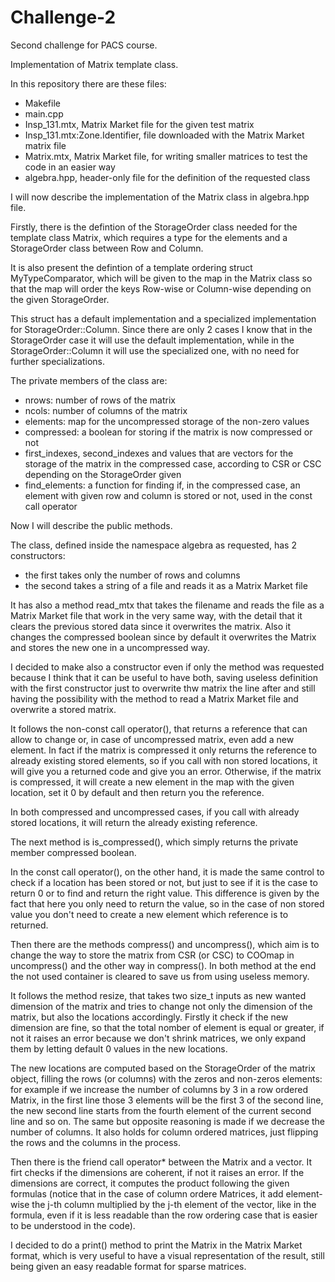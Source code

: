 # Challenge-2
Second challenge for PACS course.

Implementation of Matrix template class.

In this repository there are these files:
- Makefile
- main.cpp
- Insp_131.mtx, Matrix Market file for the given test matrix
- Insp_131.mtx:Zone.Identifier, file downloaded with the Matrix Market matrix file
- Matrix.mtx, Matrix Market file, for writing smaller matrices to test the code in an easier way
- algebra.hpp, header-only file for the definition of the requested class

I will now describe the implementation of the Matrix class in algebra.hpp file.

Firstly, there is the defintion of the StorageOrder class needed for the template class Matrix, which requires a type for the elements and a StorageOrder class between Row and Column.

It is also present the defintion of a template ordering struct MyTypeComparator, which will be given to the map in the Matrix class so that the map will order the keys Row-wise or Column-wise depending on the given StorageOrder.

This struct has a default implementation and a specialized implementation for StorageOrder::Column. Since there are only 2 cases I know that in the StorageOrder case it will use the default implementation, while in the StorageOrder::Column it will use the specialized one, with no need for further specializations.

The private members of the class are:
- nrows: number of rows of the matrix
- ncols: number of columns of the matrix
- elements: map for the uncompressed storage of the non-zero values
- compressed: a boolean for storing if the matrix is now compressed or not
- first_indexes, second_indexes and values that are vectors for the storage of the matrix in the compressed case, according to CSR or CSC depending on the StorageOrder given
- find_elements: a function for finding if, in the compressed case, an element with given row and column is stored or not, used in the const call operator

Now I will describe the public methods.

The class, defined inside the namespace algebra as requested, has 2 constructors:
- the first takes only the number of rows and columns
- the second takes a string of a file and reads it as a Matrix Market file

It has also a method read_mtx that takes the filename and reads the file as a Matrix Market file that work in the very same way, with the detail that it clears the previous stored data since it overwrites the matrix. Also it changes the compressed boolean since by default it overwrites the Matrix and stores the new one in a uncompressed way.

I decided to make also a constructor even if only the method was requested because I think that it can be useful to have both, saving useless definition with the first constructor just to overwrite thw matrix the line after and still having the possibility with the method to read a Matrix Market file and overwrite a stored matrix.

It follows the non-const call operator(), that returns a reference that can allow to change or, in case of uncompressed matrix, even add a new element. In fact if the matrix is compressed it only returns the reference to already existing stored elements, so if you call with non stored locations, it will give you a returned code and give you an error. Otherwise, if the matrix is compressed, it will create a new element in the map with the given location, set it 0 by default and then return you the reference.

In both compressed and uncompressed cases, if you call with already stored locations, it will return the already existing reference.

The next method is is_compressed(), which simply returns the private member compressed boolean.

In the const call operator(), on the other hand, it is made the same control to check if a location has been stored or not, but just to see if it is the case to return 0 or to find and return the right value. This difference is given by the fact that here you only need to return the value, so in the case of non stored value you don't need to create a new element which reference is to returned.

Then there are the methods compress() and uncompress(), which aim is to change the way to store the matrix from CSR (or CSC) to COOmap in uncompress() and the other way in compress(). In both method at the end the not used container is cleared to save us from using useless memory.

It follows the method resize, that takes two size_t inputs as new wanted dimension of the matrix and tries to change not only the dimension of the matrix, but also the locations accordingly. Firstly it check if the new dimension are fine, so that the total nomber of element is equal or greater, if not it raises an error because we don't shrink matrices, we only expand them by letting default 0 values in the new locations.

The new locations are computed based on the StorageOrder of the matrix object, filling the rows (or columns) with the zeros and non-zeros elements: for example if we increase the number of columns by 3 in a row ordered Matrix, in the first line those 3 elements will be the first 3 of the second line, the new second line starts from the fourth element of the current second line and so on. The same but opposite reasoning is made if we decrease the number of columns. It also holds for column ordered matrices, just flipping the rows and the columns in the process.

Then there is the friend call operator* between the Matrix and a vector. It firt checks if the dimensions are coherent, if not it raises an error. If the dimensions are correct, it computes the product following the given formulas (notice that in the case of column ordere Matrices, it add element-wise the j-th column multiplied by the j-th element of the vector, like in the formula, even if it is less readable than the row ordering case that is easier to be understood in the code).

I decided to do a print() method to print the Matrix in the Matrix Market format, which is very useful to have a visual representation of the result, still being given an easy readable format for sparse matrices.


